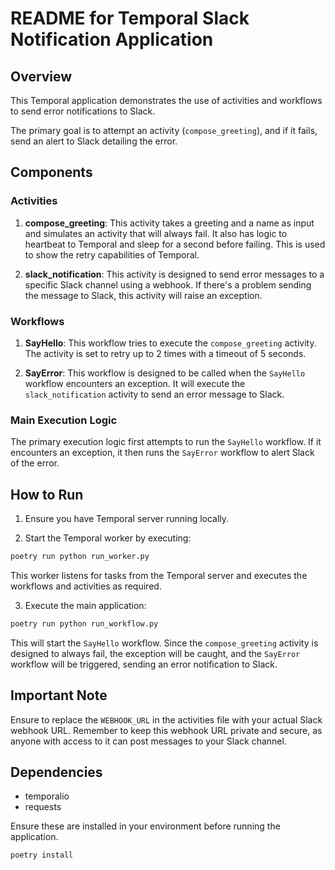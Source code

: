 # README for Temporal Slack Notification Application

## Overview

This Temporal application demonstrates the use of activities and workflows to send error notifications to Slack.

The primary goal is to attempt an activity (`compose_greeting`), and if it fails, send an alert to Slack detailing the error.

## Components

### Activities

1. **compose_greeting**: This activity takes a greeting and a name as input and simulates an activity that will always fail. It also has logic to heartbeat to Temporal and sleep for a second before failing. This is used to show the retry capabilities of Temporal.

2. **slack_notification**: This activity is designed to send error messages to a specific Slack channel using a webhook. If there's a problem sending the message to Slack, this activity will raise an exception.

### Workflows

1. **SayHello**: This workflow tries to execute the `compose_greeting` activity. The activity is set to retry up to 2 times with a timeout of 5 seconds.

2. **SayError**: This workflow is designed to be called when the `SayHello` workflow encounters an exception. It will execute the `slack_notification` activity to send an error message to Slack.

### Main Execution Logic

The primary execution logic first attempts to run the `SayHello` workflow. If it encounters an exception, it then runs the `SayError` workflow to alert Slack of the error.

## How to Run

1. Ensure you have Temporal server running locally.

2. Start the Temporal worker by executing:

```bash
poetry run python run_worker.py
```

This worker listens for tasks from the Temporal server and executes the workflows and activities as required.

3. Execute the main application:

```bash
poetry run python run_workflow.py
```

This will start the `SayHello` workflow. Since the `compose_greeting` activity is designed to always fail, the exception will be caught, and the `SayError` workflow will be triggered, sending an error notification to Slack.

## Important Note

Ensure to replace the `WEBHOOK_URL` in the activities file with your actual Slack webhook URL. Remember to keep this webhook URL private and secure, as anyone with access to it can post messages to your Slack channel.

## Dependencies

- temporalio
- requests

Ensure these are installed in your environment before running the application.

```bash
poetry install
```
